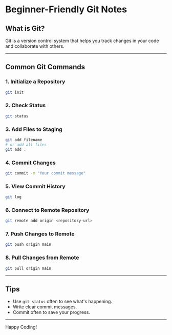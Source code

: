 # Beginner-Friendly Git Notes

## What is Git?
Git is a version control system that helps you track changes in your code and collaborate with others.

---

## Common Git Commands

### 1. Initialize a Repository
```bash
git init
```

### 2. Check Status
```bash
git status
```

### 3. Add Files to Staging
```bash
git add filename
# or add all files
git add .
```

### 4. Commit Changes
```bash
git commit -m "Your commit message"
```

### 5. View Commit History
```bash
git log
```

### 6. Connect to Remote Repository
```bash
git remote add origin <repository-url>
```

### 7. Push Changes to Remote
```bash
git push origin main
```

### 8. Pull Changes from Remote
```bash
git pull origin main
```

---

## Tips
- Use `git status` often to see what's happening.
- Write clear commit messages.
- Commit often to save your progress.

---

Happy Coding!